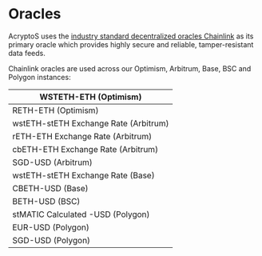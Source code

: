 # Oracles

AcryptoS uses the [industry standard decentralized oracles Chainlink](https://docs.chain.link/data-feeds) as its primary oracle which provides highly secure and reliable, tamper-resistant data feeds.&#x20;

Chainlink oracles are used across our Optimism, Arbitrum, Base, BSC and Polygon instances:

| WSTETH-ETH (Optimism)                 |
| ------------------------------------- |
| RETH-ETH (Optimism)                   |
| wstETH-stETH Exchange Rate (Arbitrum) |
| rETH-ETH Exchange Rate (Arbitrum)     |
| cbETH-ETH Exchange Rate (Arbitrum)    |
| SGD-USD (Arbitrum)                    |
| wstETH-stETH Exchange Rate (Base)     |
| CBETH-USD (Base)                      |
| BETH-USD (BSC)                        |
| stMATIC Calculated -USD (Polygon)     |
| EUR-USD (Polygon)                     |
| SGD-USD (Polygon)                     |
